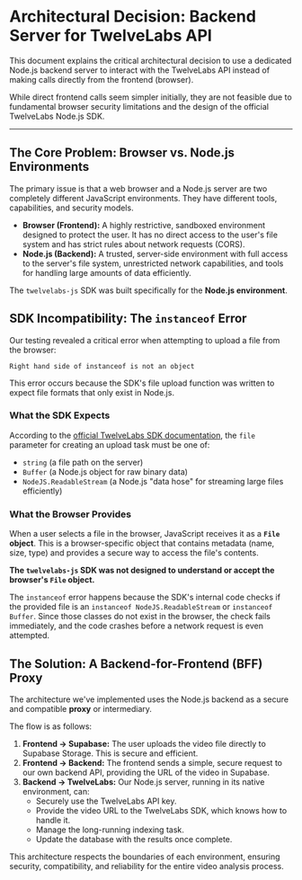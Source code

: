 # Architectural Decision: Backend Server for TwelveLabs API

This document explains the critical architectural decision to use a dedicated Node.js backend server to interact with the TwelveLabs API instead of making calls directly from the frontend (browser).

While direct frontend calls seem simpler initially, they are not feasible due to fundamental browser security limitations and the design of the official TwelveLabs Node.js SDK.

---

## The Core Problem: Browser vs. Node.js Environments

The primary issue is that a web browser and a Node.js server are two completely different JavaScript environments. They have different tools, capabilities, and security models.

- **Browser (Frontend):** A highly restrictive, sandboxed environment designed to protect the user. It has no direct access to the user's file system and has strict rules about network requests (CORS).
- **Node.js (Backend):** A trusted, server-side environment with full access to the server's file system, unrestricted network capabilities, and tools for handling large amounts of data efficiently.

The `twelvelabs-js` SDK was built specifically for the **Node.js environment**.

## SDK Incompatibility: The `instanceof` Error

Our testing revealed a critical error when attempting to upload a file from the browser:

```
Right hand side of instanceof is not an object
```

This error occurs because the SDK's file upload function was written to expect file formats that only exist in Node.js.

### What the SDK Expects

According to the [official TwelveLabs SDK documentation](https://docs.twelvelabs.io/v1.3/sdk-reference/node-js/upload-videos#create-a-video-indexing-task), the `file` parameter for creating an upload task must be one of:

- `string` (a file path on the server)
- `Buffer` (a Node.js object for raw binary data)
- `NodeJS.ReadableStream` (a Node.js "data hose" for streaming large files efficiently)

### What the Browser Provides

When a user selects a file in the browser, JavaScript receives it as a **`File` object**. This is a browser-specific object that contains metadata (name, size, type) and provides a secure way to access the file's contents.

**The `twelvelabs-js` SDK was not designed to understand or accept the browser's `File` object.**

The `instanceof` error happens because the SDK's internal code checks if the provided file is an `instanceof NodeJS.ReadableStream` or `instanceof Buffer`. Since those classes do not exist in the browser, the check fails immediately, and the code crashes before a network request is even attempted.

## The Solution: A Backend-for-Frontend (BFF) Proxy

The architecture we've implemented uses the Node.js backend as a secure and compatible **proxy** or intermediary.

The flow is as follows:

1.  **Frontend -> Supabase:** The user uploads the video file directly to Supabase Storage. This is secure and efficient.
2.  **Frontend -> Backend:** The frontend sends a simple, secure request to our own backend API, providing the URL of the video in Supabase.
3.  **Backend -> TwelveLabs:** Our Node.js server, running in its native environment, can:
    - Securely use the TwelveLabs API key.
    - Provide the video URL to the TwelveLabs SDK, which knows how to handle it.
    - Manage the long-running indexing task.
    - Update the database with the results once complete.

This architecture respects the boundaries of each environment, ensuring security, compatibility, and reliability for the entire video analysis process.
